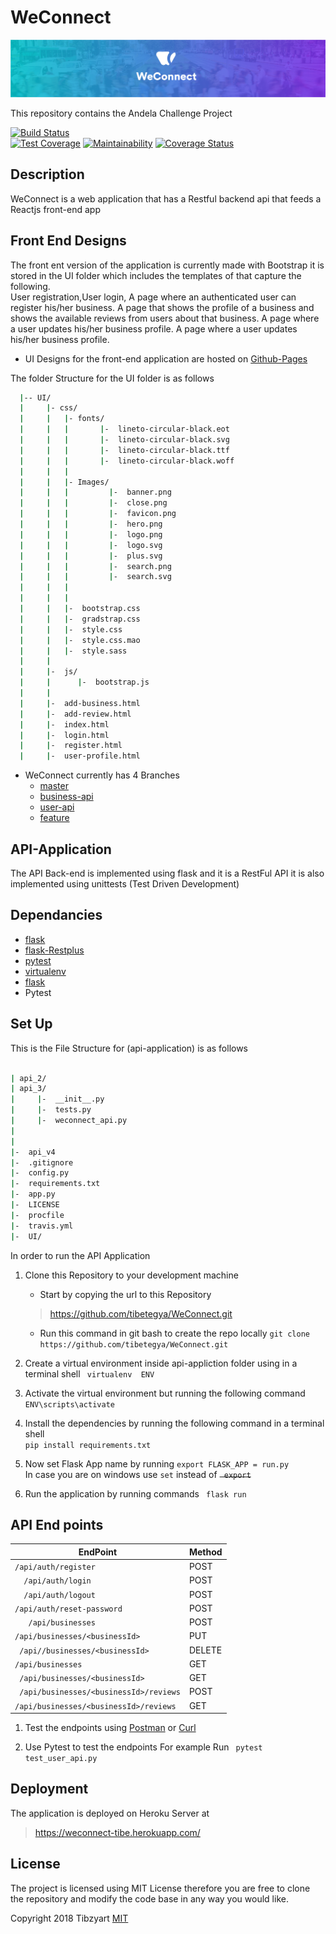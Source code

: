 # WeConnect 
![banner](./UI/css/Images/banner.png)

This repository contains the Andela Challenge Project


[![Build Status](https://travis-ci.org/tibetegya/WeConnect.svg?branch=api-v3)](https://travis-ci.org/tibetegya/WeConnect)       
 [![Test Coverage](https://api.codeclimate.com/v1/badges/3dbd33931a68c9f94865/test_coverage)](https://codeclimate.com/github/tibetegya/WeConnect/test_coverage)
 [![Maintainability](https://api.codeclimate.com/v1/badges/3dbd33931a68c9f94865/maintainability)](https://codeclimate.com/github/tibetegya/WeConnect/maintainability)
 [![Coverage Status](https://coveralls.io/repos/github/tibetegya/WeConnect/badge.svg?branch=master)](https://coveralls.io/github/tibetegya/WeConnect?branch=master)

## Description

WeConnect is a web application that has a Restful backend api that feeds a Reactjs front-end app

## Front End Designs

The front ent version of the application is currently made with Bootstrap it is stored in the 
UI folder which includes the templates of that capture the following.<br>
    User registration,User login, A page where an authenticated user can register his/her business.
    A page that shows the profile of a business and shows the available reviews from users about  that business.
    A page  where a user updates his/her business profile.
    A page  where a user updates his/her business profile.
- UI Designs for the front-end application are hosted on [Github-Pages](http://www.tibetegya.com/WeConnect/)

The folder Structure for the UI folder is as follows
```bash
  |-- UI/
  |     |- css/
  |     |   |- fonts/ 
  |     |   |       |-  lineto-circular-black.eot
  |     |   |       |-  lineto-circular-black.svg
  |     |   |       |-  lineto-circular-black.ttf
  |     |   |       |-  lineto-circular-black.woff
  |     |   |
  |     |   |- Images/
  |     |   |         |-  banner.png
  |     |   |         |-  close.png
  |     |   |         |-  favicon.png
  |     |   |         |-  hero.png
  |     |   |         |-  logo.png
  |     |   |         |-  logo.svg
  |     |   |         |-  plus.svg
  |     |   |         |-  search.png
  |     |   |         |-  search.svg
  |     |   |
  |     |   |
  |     |   |-  bootstrap.css
  |     |   |-  gradstrap.css
  |     |   |-  style.css
  |     |   |-  style.css.mao
  |     |   |-  style.sass
  |     |
  |     |-  js/
  |     |      |-  bootstrap.js
  |     |
  |     |-  add-business.html
  |     |-  add-review.html
  |     |-  index.html
  |     |-  login.html
  |     |-  register.html
  |     |-  user-profile.html

```
- WeConnect currently has 4 Branches
  - [master](https://github.com/tibetegya/WeConnect/tree/master)
  - [business-api](https://github.com/tibetegya/WeConnect/tree/business-api)
  - [user-api](https://github.com/tibetegya/WeConnect/tree/feature)
  - [feature](https://github.com/tibetegya/WeConnect/tree/feature)

## API-Application 
The API Back-end is implemented using flask and it is a RestFul API it is also
implemented using unittests (Test Driven Development)
## Dependancies


  - [flask](flask.pocoo.org/)
  - [flask-Restplus](https://flask-restplus.readthedocs.io/)
  - [pytest](https://pytest.org/)
  - [virtualenv](https://virtualenv.pypa.io/en/stable/)
  - [flask](http://flask-jwt.readthedocs.io/en/latest/)
  - Pytest

## Set Up

This is the File Structure for (api-application) is as follows
``` bash

| api_2/
| api_3/
|     |-  __init__.py
|     |-  tests.py
|     |-  weconnect_api.py
|     
|
|-  api_v4
|-  .gitignore
|-  config.py
|-  requirements.txt
|-  app.py
|-  LICENSE
|-  procfile
|-  travis.yml
|-  UI/


```


In order to run the API Application 

1. Clone this Repository to your development machine 
    - Start by copying the url to this Repository 
    > https://github.com/tibetegya/WeConnect.git 
    - Run this command in git bash to create the repo locally 
    ` git clone https://github.com/tibetegya/WeConnect.git `

2. Create a virtual environment inside api-appliction folder using in a terminal shell  ` virtualenv  ENV`

3. Activate the virtual environment but running the following command ` ENV\scripts\activate `
2. Install the dependencies by running the following command in a terminal shell  
` pip install requirements.txt `
5. Now set Flask App name by running  ` export FLASK_APP = run.py ` <br>
In case you are on windows use  ` set `  instead of  ~~` export`~~ 

4. Run the application by running commands ` flask run`


## API End points
| EndPoint |Method|
|-------------|-------------|
|` /api/auth/register `| POST  |
|`  /api/auth/login`|  POST |
|`  /api/auth/logout`| POST |
|` /api/auth/reset-password `| POST |
|`   /api/businesses`| POST |
|`/api/businesses/<businessId>`| PUT |
|` /api//businesses/<businessId>`| DELETE |
|`/api/businesses`| GET   |
` /api/businesses/<businessId>`| GET   |
|` /api/businesses/<businessId>/reviews`| POST  |
|`/api/businesses/<businessId>/reviews`|  GET  |


1. Test the endpoints using [Postman](https://www.getpostman.com/) or [Curl](https://curl.haxx.se/)

2. Use Pytest to test the endpoints For example Run ` pytest test_user_api.py`

## Deployment 

The application is deployed on Heroku Server at 
>https://weconnect-tibe.herokuapp.com/

## License
The project is licensed using MIT License therefore you are free to clone the repository and 
modify the code base in any way you would like. 

Copyright 2018 Tibzyart [MIT](https://www.google.com/url?sa=t&rct=j&q=&esrc=s&source=web&cd=2&cad=rja&uact=8&ved=0ahUKEwiTvrzsh9_YAhWC1hQKHekjDHYQFggzMAE&url=https%3A%2F%2Fopensource.org%2Flicenses%2FMIT&usg=AOvVaw1MsEPekvPKCIceu2jiRDy4)




